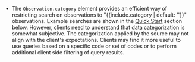 - <span class="bg-success" markdown="1">The `Observation.category` element provides an efficient way of restricting search on observations to "{{include.category | default: ''}}" observations. Example searches are shown in the [Quick Start](#search) section below. However, clients need to understand that data categorization is somewhat subjective. The categorization applied by the source may not align with the client's expectations. Clients may find it more useful to use queries based on a specific code or set of codes or to perform additional client side filtering of query results.</span><!-- new-content -->
